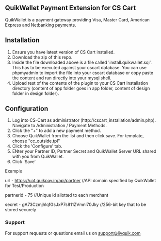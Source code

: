 ## QuikWallet Payment Extension for CS Cart

QuikWallet is a payment gateway providing Visa, Master Card, American Express and Netbanking payments.

## Installation
1. Ensure you have latest version of CS Cart installed.
2. Download the zip of this repo.
3. Inside the file downloaded above is a file called 'install.quikwallet.sql'. This has to be executed against your cscart database. You can use phpmyadmin to import the file into your cscart database or copy paste the content and run directly into your mysql shell.
4. Upload rest of the contents of the plugin to your CS Cart Installation directory (content of app folder goes in app folder, content of design folder in design folder).

## Configuration

1. Log into CS-Cart as administrator (http://cscart_installation/admin.php). Navigate to Administration / Payment Methods.
2. Click the "+" to add a new payment method.
3. Choose QuikWallet from the list and then click save. For template, choose "cc_outside.tpl"
4. Click the 'Configure' tab.
5. ENter your  Partner ID, Partner Secret and QuikWallet Server URL shared with you from QuikWallet.
6. Click 'Save'

Example

url -  https://uat.quikpay.in/api/partner //API domain specified by QuikWallet for Test/Production

partnerid - 75 //Unique id allotted to each merchant

secret -  gA73CzmjhlqfGsJxP7s811ZVmnl70Jky  //256-bit key that to be stored securely


### Support

For support requests or questions email us on support@livquik.com
